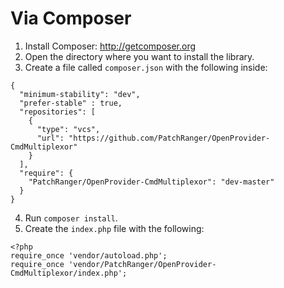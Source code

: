 # Via Composer
1) Install Composer: http://getcomposer.org  
2) Open the directory where you want to install the library.  
3) Create a file called `composer.json` with the following inside:
```
{
  "minimum-stability": "dev",
  "prefer-stable" : true,
  "repositories": [
    {
      "type": "vcs",
      "url": "https://github.com/PatchRanger/OpenProvider-CmdMultiplexor"
    }
  ],
  "require": {
    "PatchRanger/OpenProvider-CmdMultiplexor": "dev-master"
  }
}
```  
4) Run `composer install`.  
5) Create the `index.php` file with the following:
```
<?php
require_once 'vendor/autoload.php';
require_once 'vendor/PatchRanger/OpenProvider-CmdMultiplexor/index.php';
```
